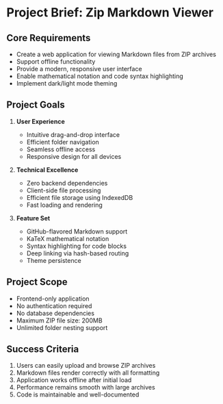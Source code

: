 # Project Brief: Zip Markdown Viewer

## Core Requirements
- Create a web application for viewing Markdown files from ZIP archives
- Support offline functionality
- Provide a modern, responsive user interface
- Enable mathematical notation and code syntax highlighting
- Implement dark/light mode theming

## Project Goals
1. **User Experience**
   - Intuitive drag-and-drop interface
   - Efficient folder navigation
   - Seamless offline access
   - Responsive design for all devices

2. **Technical Excellence**
   - Zero backend dependencies
   - Client-side file processing
   - Efficient file storage using IndexedDB
   - Fast loading and rendering

3. **Feature Set**
   - GitHub-flavored Markdown support
   - KaTeX mathematical notation
   - Syntax highlighting for code blocks
   - Deep linking via hash-based routing
   - Theme persistence

## Project Scope
- Frontend-only application
- No authentication required
- No database dependencies
- Maximum ZIP file size: 200MB
- Unlimited folder nesting support

## Success Criteria
1. Users can easily upload and browse ZIP archives
2. Markdown files render correctly with all formatting
3. Application works offline after initial load
4. Performance remains smooth with large archives
5. Code is maintainable and well-documented 